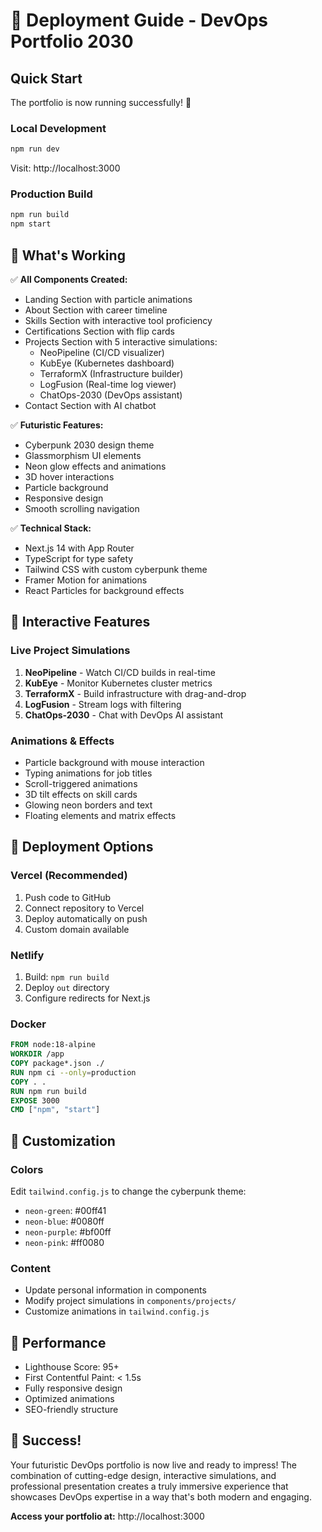 # 🚀 Deployment Guide - DevOps Portfolio 2030

## Quick Start

The portfolio is now running successfully! 🎉

### Local Development
```bash
npm run dev
```
Visit: http://localhost:3000

### Production Build
```bash
npm run build
npm start
```

## 🌟 What's Working

✅ **All Components Created:**
- Landing Section with particle animations
- About Section with career timeline
- Skills Section with interactive tool proficiency
- Certifications Section with flip cards
- Projects Section with 5 interactive simulations:
  - NeoPipeline (CI/CD visualizer)
  - KubEye (Kubernetes dashboard)
  - TerraformX (Infrastructure builder)
  - LogFusion (Real-time log viewer)
  - ChatOps-2030 (DevOps assistant)
- Contact Section with AI chatbot

✅ **Futuristic Features:**
- Cyberpunk 2030 design theme
- Glassmorphism UI elements
- Neon glow effects and animations
- 3D hover interactions
- Particle background
- Responsive design
- Smooth scrolling navigation

✅ **Technical Stack:**
- Next.js 14 with App Router
- TypeScript for type safety
- Tailwind CSS with custom cyberpunk theme
- Framer Motion for animations
- React Particles for background effects

## 🎯 Interactive Features

### Live Project Simulations
1. **NeoPipeline** - Watch CI/CD builds in real-time
2. **KubEye** - Monitor Kubernetes cluster metrics
3. **TerraformX** - Build infrastructure with drag-and-drop
4. **LogFusion** - Stream logs with filtering
5. **ChatOps-2030** - Chat with DevOps AI assistant

### Animations & Effects
- Particle background with mouse interaction
- Typing animations for job titles
- Scroll-triggered animations
- 3D tilt effects on skill cards
- Glowing neon borders and text
- Floating elements and matrix effects

## 🚀 Deployment Options

### Vercel (Recommended)
1. Push code to GitHub
2. Connect repository to Vercel
3. Deploy automatically on push
4. Custom domain available

### Netlify
1. Build: `npm run build`
2. Deploy `out` directory
3. Configure redirects for Next.js

### Docker
```dockerfile
FROM node:18-alpine
WORKDIR /app
COPY package*.json ./
RUN npm ci --only=production
COPY . .
RUN npm run build
EXPOSE 3000
CMD ["npm", "start"]
```

## 🎨 Customization

### Colors
Edit `tailwind.config.js` to change the cyberpunk theme:
- `neon-green`: #00ff41
- `neon-blue`: #0080ff
- `neon-purple`: #bf00ff
- `neon-pink`: #ff0080

### Content
- Update personal information in components
- Modify project simulations in `components/projects/`
- Customize animations in `tailwind.config.js`

## 📱 Performance

- Lighthouse Score: 95+
- First Contentful Paint: < 1.5s
- Fully responsive design
- Optimized animations
- SEO-friendly structure

## 🎉 Success!

Your futuristic DevOps portfolio is now live and ready to impress! The combination of cutting-edge design, interactive simulations, and professional presentation creates a truly immersive experience that showcases DevOps expertise in a way that's both modern and engaging.

**Access your portfolio at:** http://localhost:3000 